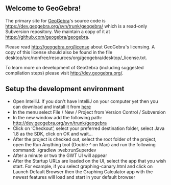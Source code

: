 Welcome to GeoGebra!
--------------------

The primary site for [GeoGebra](https://www.geogebra.org)'s source code is
https://dev.geogebra.org/svn/trunk/geogebra/ which
is a read-only Subversion repository. We maintain a copy of it
at https://github.com/geogebra/geogebra.

Please read http://geogebra.org/license about GeoGebra's
licensing. A copy of this license should also be found in the file
desktop/src/nonfree/resources/org/geogebra/desktop/_license.txt.

To learn more on development of GeoGebra (including suggested compilation
steps) please visit http://dev.geogebra.org/.


Setup the development environment
---------------------------------

* Open IntelliJ. If you don't have IntelliJ on your computer yet 
then you can download and install it from [here](https://www.jetbrains.com/idea/download)
* In the menu select File / New / Project from Version Control / Subversion
* In the new window add the following path: http://dev.geogebra.org/svn/trunk/geogebra
* Click on ‘Checkout’, select your preferred destination folder, select Java 1.8 as the SDK, 
click on OK and wait…
* After the project is checked out, select the root folder of the project, 
open the Run Anything tool (Double ^ on Mac) and run the following command: 
./gradlew :web:runSuperdev
* After a minute or two the GWT UI will appear
* After the Startup URLs are loaded on the UI, select the app that you wish start. For example, 
if you select graphing-canary.html and click on Launch Default Browser 
then the Graphing Calculator app with the newest features 
will load and start in your default browser 
